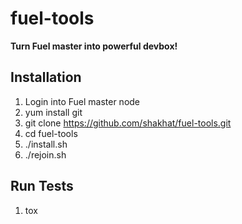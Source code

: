 fuel-tools
==========

**Turn Fuel master into powerful devbox!**

Installation
------------
1. Login into Fuel master node
2. yum install git
3. git clone https://github.com/shakhat/fuel-tools.git
4. cd fuel-tools
5. ./install.sh
6. ./rejoin.sh

Run Tests
---------
1. tox
